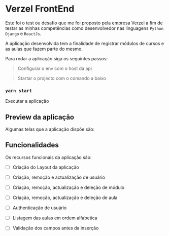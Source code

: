 # Verzel FrontEnd

Este foi o test ou desafio que me foi proposto pela empresa Verzel a fim de testar as minhas competências como desenvolvedor nas linguagens `Python Django` e `ReactJs`.

A aplicação desenvolvida tem a finalidade de registrar módulos de cursos e as aulas que fazem parte do mesmo.

Para rodar a aplicação siga os seguintes passos:

> Configurar o env com o host da api

> Startar o projecto com o comando a baixo

### `yarn start`

Executar a aplicação

## Preview da aplicação

Algumas telas que a aplicação dispõe são:


## Funcionalidades

Os recursos funcionais da aplicação são:

- [ ] Criação do Layout da aplicação
- [ ] Criação, remoção e actualização de usuário
- [ ] Criação, remoção, actualização e deleção de módulo
- [ ] Criação, remoção, actualização e deleção de aula
- [ ] Authenticação de usuário
- [ ] Listagem das aulas em ordem alfabetica
- [ ] Validação dos campos antes da inserção

